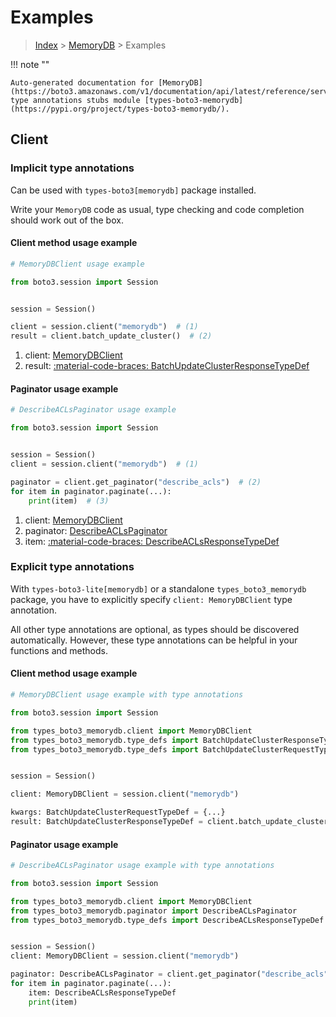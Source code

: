 # Examples

> [Index](../README.md) > [MemoryDB](./README.md) > Examples

!!! note ""

    Auto-generated documentation for [MemoryDB](https://boto3.amazonaws.com/v1/documentation/api/latest/reference/services/memorydb.html#memorydb)
    type annotations stubs module [types-boto3-memorydb](https://pypi.org/project/types-boto3-memorydb/).

## Client

### Implicit type annotations

Can be used with `types-boto3[memorydb]` package installed.

Write your `MemoryDB` code as usual,
type checking and code completion should work out of the box.


#### Client method usage example

```python
# MemoryDBClient usage example

from boto3.session import Session


session = Session()

client = session.client("memorydb")  # (1)
result = client.batch_update_cluster()  # (2)
```

1. client: [MemoryDBClient](./client.md)
2. result: [:material-code-braces: BatchUpdateClusterResponseTypeDef](./type_defs.md#batchupdateclusterresponsetypedef)



#### Paginator usage example

```python
# DescribeACLsPaginator usage example

from boto3.session import Session


session = Session()
client = session.client("memorydb")  # (1)

paginator = client.get_paginator("describe_acls")  # (2)
for item in paginator.paginate(...):
    print(item)  # (3)
```

1. client: [MemoryDBClient](./client.md)
2. paginator: [DescribeACLsPaginator](./paginators.md#describeaclspaginator)
3. item: [:material-code-braces: DescribeACLsResponseTypeDef](./type_defs.md#describeaclsresponsetypedef)




### Explicit type annotations

With `types-boto3-lite[memorydb]`
or a standalone `types_boto3_memorydb` package, you have to explicitly specify `client: MemoryDBClient` type annotation.

All other type annotations are optional, as types should be discovered automatically.
However, these type annotations can be helpful in your functions and methods.


#### Client method usage example

```python
# MemoryDBClient usage example with type annotations

from boto3.session import Session

from types_boto3_memorydb.client import MemoryDBClient
from types_boto3_memorydb.type_defs import BatchUpdateClusterResponseTypeDef
from types_boto3_memorydb.type_defs import BatchUpdateClusterRequestTypeDef


session = Session()

client: MemoryDBClient = session.client("memorydb")

kwargs: BatchUpdateClusterRequestTypeDef = {...}
result: BatchUpdateClusterResponseTypeDef = client.batch_update_cluster(**kwargs)
```



#### Paginator usage example

```python
# DescribeACLsPaginator usage example with type annotations

from boto3.session import Session

from types_boto3_memorydb.client import MemoryDBClient
from types_boto3_memorydb.paginator import DescribeACLsPaginator
from types_boto3_memorydb.type_defs import DescribeACLsResponseTypeDef


session = Session()
client: MemoryDBClient = session.client("memorydb")

paginator: DescribeACLsPaginator = client.get_paginator("describe_acls")
for item in paginator.paginate(...):
    item: DescribeACLsResponseTypeDef
    print(item)
```




